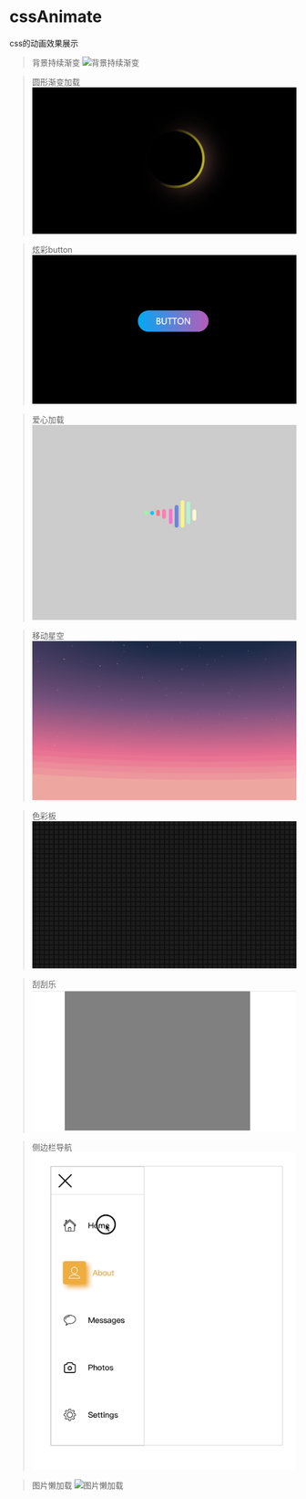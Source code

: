 # cssAnimate
css的动画效果展示

>背景持续渐变
![背景持续渐变](https://github.com/funny0628/cssAnimate/blob/master/image/background_gradient.gif)

>圆形渐变加载
![圆形渐变加载](https://github.com/funny0628/cssAnimate/blob/master/image/roundlodding.gif)

>炫彩button
![炫彩button](https://github.com/funny0628/cssAnimate/blob/master/image/colorbotton.gif)

>爱心加载
![爱心加载](https://github.com/funny0628/cssAnimate/blob/master/image/lovelodding.gif)

>移动星空
![移动星空](https://github.com/funny0628/cssAnimate/blob/master/image/movestart.gif)

>色彩板
![色彩板](https://github.com/funny0628/cssAnimate/blob/master/image/coloredition.gif)

>刮刮乐
![刮刮乐](./image/Scrapeopen.gif)

>侧边栏导航
![侧边栏导航](./image/iShot2022-12-07%2013.47.44.gif)

>图片懒加载
![图片懒加载]('./image/图片懒加载.gif)